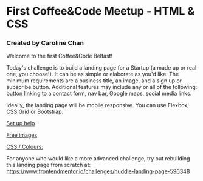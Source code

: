 # First Coffee&amp;Code Meetup - HTML &amp; CSS
### Created by Caroline Chan

Welcome to the first Coffee&Code Belfast!

Today's challenge is to build a landing page for a Startup (a made up or real one, you choose!). It can be as simple or elaborate as you'd like. The minimum requirements are a business title, an image, and a sign up or subscribe button.
Additional features may include any or all of the following: button linking to a contact form, nav bar, Google maps, social media links.

Ideally, the landing page will be mobile responsive. You can use Flexbox, CSS Grid or Bootstrap.

[Set up help](https://www.codecademy.com/articles/f1-u2-create-first-prj)

[Free images](https://unsplash.com)

[CSS / Colours:](https://picular.co/)

For anyone who would like a more advanced challenge, try out rebuilding this landing page from scratch at: https://www.frontendmentor.io/challenges/huddle-landing-page-596348 

